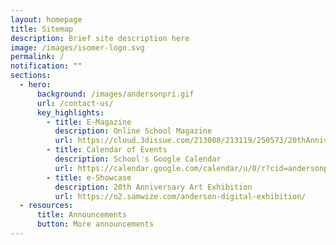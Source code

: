 ```yaml
---
layout: homepage
title: Sitemap
description: Brief site description here
image: /images/isomer-logo.svg
permalink: /
notification: ""
sections:
  - hero:
      background: /images/andersonpri.gif
      url: /contact-us/
      key_highlights:
        - title: E-Magazine
          description: Online School Magazine
          url: https://cloud.3dissue.com/213008/213119/250573/20thAnniversaryCommemorativeBook/index.html
        - title: Calendar of Events
          description: School's Google Calendar
          url: https://calendar.google.com/calendar/u/0/r?cid=andersonprischool@gmail.com
        - title: e-Showcase
          description: 20th Anniversary Art Exhibition
          url: https://o2.samwize.com/anderson-digital-exhibition/
  - resources:
      title: Announcements
      button: More announcements
---
```


